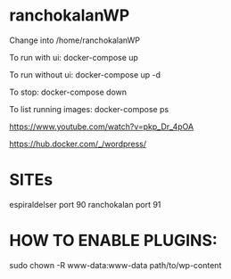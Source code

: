 # ranchokalanWP


Change into /home/ranchokalanWP

To run with ui:
docker-compose up

To run without ui:
docker-compose up -d

To stop:
docker-compose down

To list running images:
docker-compose ps


https://www.youtube.com/watch?v=pkp_Dr_4pOA

https://hub.docker.com/_/wordpress/

# SITEs

espiraldelser port 90
ranchokalan   port 91

# HOW TO ENABLE PLUGINS:

sudo chown -R www-data:www-data path/to/wp-content

